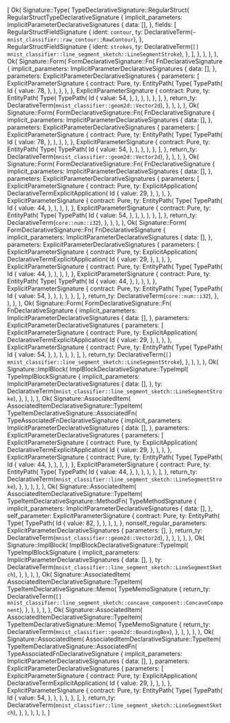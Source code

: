 [
    Ok(
        Signature::Type(
            TypeDeclarativeSignature::RegularStruct(
                RegularStructTypeDeclarativeSignature {
                    implicit_parameters: ImplicitParameterDeclarativeSignatures {
                        data: [],
                    },
                    fields: [
                        RegularStructFieldSignature {
                            ident: `contour`,
                            ty: DeclarativeTerm(`~ mnist_classifier::raw_contour::RawContour`),
                        },
                        RegularStructFieldSignature {
                            ident: `strokes`,
                            ty: DeclarativeTerm(`[] mnist_classifier::line_segment_sketch::LineSegmentStroke`),
                        },
                    ],
                },
            ),
        ),
    ),
    Ok(
        Signature::Form(
            FormDeclarativeSignature::Fn(
                FnDeclarativeSignature {
                    implicit_parameters: ImplicitParameterDeclarativeSignatures {
                        data: [],
                    },
                    parameters: ExplicitParameterDeclarativeSignatures {
                        parameters: [
                            ExplicitParameterSignature {
                                contract: Pure,
                                ty: EntityPath(
                                    Type(
                                        TypePath(
                                            Id {
                                                value: 78,
                                            },
                                        ),
                                    ),
                                ),
                            },
                            ExplicitParameterSignature {
                                contract: Pure,
                                ty: EntityPath(
                                    Type(
                                        TypePath(
                                            Id {
                                                value: 54,
                                            },
                                        ),
                                    ),
                                ),
                            },
                        ],
                    },
                    return_ty: DeclarativeTerm(`mnist_classifier::geom2d::Vector2d`),
                },
            ),
        ),
    ),
    Ok(
        Signature::Form(
            FormDeclarativeSignature::Fn(
                FnDeclarativeSignature {
                    implicit_parameters: ImplicitParameterDeclarativeSignatures {
                        data: [],
                    },
                    parameters: ExplicitParameterDeclarativeSignatures {
                        parameters: [
                            ExplicitParameterSignature {
                                contract: Pure,
                                ty: EntityPath(
                                    Type(
                                        TypePath(
                                            Id {
                                                value: 78,
                                            },
                                        ),
                                    ),
                                ),
                            },
                            ExplicitParameterSignature {
                                contract: Pure,
                                ty: EntityPath(
                                    Type(
                                        TypePath(
                                            Id {
                                                value: 54,
                                            },
                                        ),
                                    ),
                                ),
                            },
                        ],
                    },
                    return_ty: DeclarativeTerm(`mnist_classifier::geom2d::Vector2d`),
                },
            ),
        ),
    ),
    Ok(
        Signature::Form(
            FormDeclarativeSignature::Fn(
                FnDeclarativeSignature {
                    implicit_parameters: ImplicitParameterDeclarativeSignatures {
                        data: [],
                    },
                    parameters: ExplicitParameterDeclarativeSignatures {
                        parameters: [
                            ExplicitParameterSignature {
                                contract: Pure,
                                ty: ExplicitApplication(
                                    DeclarativeTermExplicitApplication(
                                        Id {
                                            value: 29,
                                        },
                                    ),
                                ),
                            },
                            ExplicitParameterSignature {
                                contract: Pure,
                                ty: EntityPath(
                                    Type(
                                        TypePath(
                                            Id {
                                                value: 44,
                                            },
                                        ),
                                    ),
                                ),
                            },
                            ExplicitParameterSignature {
                                contract: Pure,
                                ty: EntityPath(
                                    Type(
                                        TypePath(
                                            Id {
                                                value: 54,
                                            },
                                        ),
                                    ),
                                ),
                            },
                        ],
                    },
                    return_ty: DeclarativeTerm(`core::num::i32`),
                },
            ),
        ),
    ),
    Ok(
        Signature::Form(
            FormDeclarativeSignature::Fn(
                FnDeclarativeSignature {
                    implicit_parameters: ImplicitParameterDeclarativeSignatures {
                        data: [],
                    },
                    parameters: ExplicitParameterDeclarativeSignatures {
                        parameters: [
                            ExplicitParameterSignature {
                                contract: Pure,
                                ty: ExplicitApplication(
                                    DeclarativeTermExplicitApplication(
                                        Id {
                                            value: 29,
                                        },
                                    ),
                                ),
                            },
                            ExplicitParameterSignature {
                                contract: Pure,
                                ty: EntityPath(
                                    Type(
                                        TypePath(
                                            Id {
                                                value: 44,
                                            },
                                        ),
                                    ),
                                ),
                            },
                            ExplicitParameterSignature {
                                contract: Pure,
                                ty: EntityPath(
                                    Type(
                                        TypePath(
                                            Id {
                                                value: 44,
                                            },
                                        ),
                                    ),
                                ),
                            },
                            ExplicitParameterSignature {
                                contract: Pure,
                                ty: EntityPath(
                                    Type(
                                        TypePath(
                                            Id {
                                                value: 54,
                                            },
                                        ),
                                    ),
                                ),
                            },
                        ],
                    },
                    return_ty: DeclarativeTerm(`core::num::i32`),
                },
            ),
        ),
    ),
    Ok(
        Signature::Form(
            FormDeclarativeSignature::Fn(
                FnDeclarativeSignature {
                    implicit_parameters: ImplicitParameterDeclarativeSignatures {
                        data: [],
                    },
                    parameters: ExplicitParameterDeclarativeSignatures {
                        parameters: [
                            ExplicitParameterSignature {
                                contract: Pure,
                                ty: ExplicitApplication(
                                    DeclarativeTermExplicitApplication(
                                        Id {
                                            value: 29,
                                        },
                                    ),
                                ),
                            },
                            ExplicitParameterSignature {
                                contract: Pure,
                                ty: EntityPath(
                                    Type(
                                        TypePath(
                                            Id {
                                                value: 54,
                                            },
                                        ),
                                    ),
                                ),
                            },
                        ],
                    },
                    return_ty: DeclarativeTerm(`[] mnist_classifier::line_segment_sketch::LineSegmentStroke`),
                },
            ),
        ),
    ),
    Ok(
        Signature::ImplBlock(
            ImplBlockDeclarativeSignature::TypeImpl(
                TypeImplBlockSignature {
                    implicit_parameters: ImplicitParameterDeclarativeSignatures {
                        data: [],
                    },
                    ty: DeclarativeTerm(`mnist_classifier::line_segment_sketch::LineSegmentStroke`),
                },
            ),
        ),
    ),
    Ok(
        Signature::AssociatedItem(
            AssociatedItemDeclarativeSignature::TypeItem(
                TypeItemDeclarativeSignature::AssociatedFn(
                    TypeAssociatedFnDeclarativeSignature {
                        implicit_parameters: ImplicitParameterDeclarativeSignatures {
                            data: [],
                        },
                        parameters: ExplicitParameterDeclarativeSignatures {
                            parameters: [
                                ExplicitParameterSignature {
                                    contract: Pure,
                                    ty: ExplicitApplication(
                                        DeclarativeTermExplicitApplication(
                                            Id {
                                                value: 29,
                                            },
                                        ),
                                    ),
                                },
                                ExplicitParameterSignature {
                                    contract: Pure,
                                    ty: EntityPath(
                                        Type(
                                            TypePath(
                                                Id {
                                                    value: 44,
                                                },
                                            ),
                                        ),
                                    ),
                                },
                                ExplicitParameterSignature {
                                    contract: Pure,
                                    ty: EntityPath(
                                        Type(
                                            TypePath(
                                                Id {
                                                    value: 44,
                                                },
                                            ),
                                        ),
                                    ),
                                },
                            ],
                        },
                        return_ty: DeclarativeTerm(`mnist_classifier::line_segment_sketch::LineSegmentStroke`),
                    },
                ),
            ),
        ),
    ),
    Ok(
        Signature::AssociatedItem(
            AssociatedItemDeclarativeSignature::TypeItem(
                TypeItemDeclarativeSignature::MethodFn(
                    TypeMethodSignature {
                        implicit_parameters: ImplicitParameterDeclarativeSignatures {
                            data: [],
                        },
                        self_parameter: ExplicitParameterSignature {
                            contract: Pure,
                            ty: EntityPath(
                                Type(
                                    TypePath(
                                        Id {
                                            value: 82,
                                        },
                                    ),
                                ),
                            ),
                        },
                        nonself_regular_parameters: ExplicitParameterDeclarativeSignatures {
                            parameters: [],
                        },
                        return_ty: DeclarativeTerm(`mnist_classifier::geom2d::Vector2d`),
                    },
                ),
            ),
        ),
    ),
    Ok(
        Signature::ImplBlock(
            ImplBlockDeclarativeSignature::TypeImpl(
                TypeImplBlockSignature {
                    implicit_parameters: ImplicitParameterDeclarativeSignatures {
                        data: [],
                    },
                    ty: DeclarativeTerm(`mnist_classifier::line_segment_sketch::LineSegmentSketch`),
                },
            ),
        ),
    ),
    Ok(
        Signature::AssociatedItem(
            AssociatedItemDeclarativeSignature::TypeItem(
                TypeItemDeclarativeSignature::Memo(
                    TypeMemoSignature {
                        return_ty: DeclarativeTerm(`[] mnist_classifier::line_segment_sketch::concave_component::ConcaveComponent`),
                    },
                ),
            ),
        ),
    ),
    Ok(
        Signature::AssociatedItem(
            AssociatedItemDeclarativeSignature::TypeItem(
                TypeItemDeclarativeSignature::Memo(
                    TypeMemoSignature {
                        return_ty: DeclarativeTerm(`mnist_classifier::geom2d::BoundingBox`),
                    },
                ),
            ),
        ),
    ),
    Ok(
        Signature::AssociatedItem(
            AssociatedItemDeclarativeSignature::TypeItem(
                TypeItemDeclarativeSignature::AssociatedFn(
                    TypeAssociatedFnDeclarativeSignature {
                        implicit_parameters: ImplicitParameterDeclarativeSignatures {
                            data: [],
                        },
                        parameters: ExplicitParameterDeclarativeSignatures {
                            parameters: [
                                ExplicitParameterSignature {
                                    contract: Pure,
                                    ty: ExplicitApplication(
                                        DeclarativeTermExplicitApplication(
                                            Id {
                                                value: 29,
                                            },
                                        ),
                                    ),
                                },
                                ExplicitParameterSignature {
                                    contract: Pure,
                                    ty: EntityPath(
                                        Type(
                                            TypePath(
                                                Id {
                                                    value: 54,
                                                },
                                            ),
                                        ),
                                    ),
                                },
                            ],
                        },
                        return_ty: DeclarativeTerm(`mnist_classifier::line_segment_sketch::LineSegmentSketch`),
                    },
                ),
            ),
        ),
    ),
]